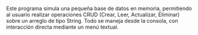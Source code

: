 Este programa simula una pequeña base de datos en memoria, permitiendo al usuario realizar operaciones CRUD (Crear, Leer, Actualizar, Eliminar) sobre un arreglo de tipo String. Todo se maneja desde la consola, con interacción directa mediante un menú textual.
